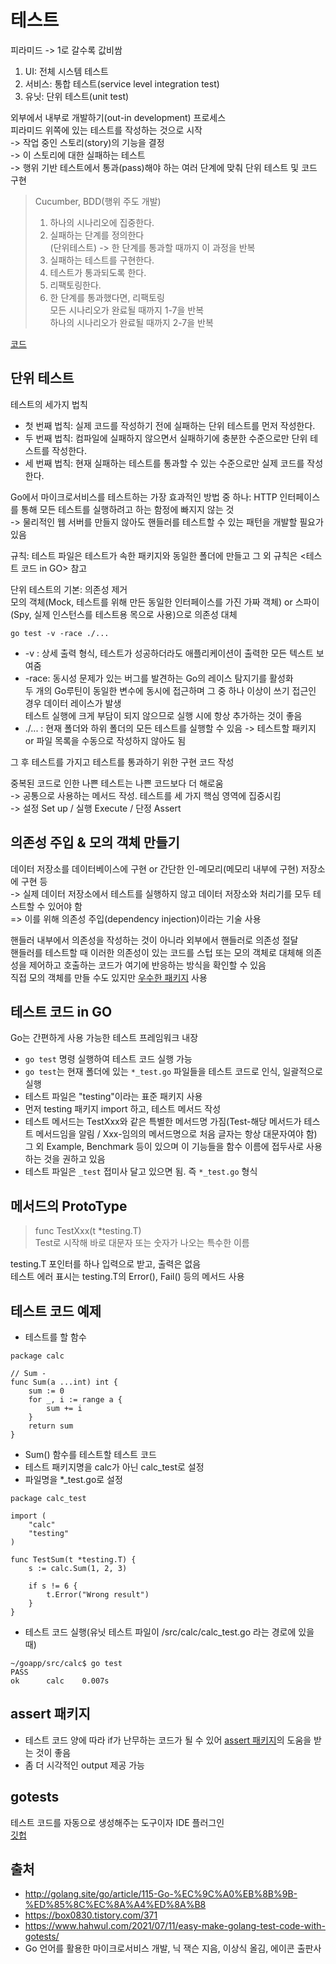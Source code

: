 # 테스트  
피라미드 -> 1로 갈수록 값비쌈
1. UI: 전체 시스템 테스트  
2. 서비스: 통합 테스트(service level integration test)  
3. 유닛: 단위 테스트(unit test)  

외부에서 내부로 개발하기(out-in development) 프로세스  
피라미드 위쪽에 있는 테스트를 작성하는 것으로 시작  
-> 작업 중인 스토리(story)의 기능을 결정  
-> 이 스토리에 대한 실패하는 테스트  
-> 행위 기반 테스트에서 통과(pass)해야 하는 여러 단계에 맞춰 단위 테스트 및 코드 구현  

> Cucumber, BDD(행위 주도 개발)  
> 1. 하나의 시나리오에 집중한다.
> 2. 실패하는 단계를 정의한다  
> (단위테스트) -> 한 단계를 통과할 때까지 이 과정을 반복  
> 3. 실패하는 테스트를 구현한다.
> 4. 테스트가 통과되도록 한다.
> 5. 리팩토링한다.  
> 6. 한 단계를 통과했다면, 리팩토링  
> 모든 시나리오가 완료될 때까지 1-7을 반복  
> 하나의 시나리오가 완료될 때까지 2-7을 반복  

[코드](https://github.com/building-microservices-with-go/chapter4)  

## 단위 테스트  
테스트의 세가지 법칙  
* 첫 번째 법칙: 실제 코드를 작성하기 전에 실패하는 단위 테스트를 먼저 작성한다.  
* 두 번째 법칙: 컴파일에 실패하지 않으면서 실패하기에 충분한 수준으로만 단위 테스트를 작성한다.  
* 세 번째 법칙: 현재 실패하는 테스트를 통과할 수 있는 수준으로만 실제 코드를 작성한다.  

Go에서 마이크로서비스를 테스트하는 가장 효과적인 방법 중 하나: HTTP 인터페이스를 통해 모든 테스트를 실행하려고 하는 함정에 빠지지 않는 것  
-> 물리적인 웹 서버를 만들지 않아도 핸들러를 테스트할 수 있는 패턴을 개발할 필요가 있음  

규칙: 테스트 파일은 테스트가 속한 패키지와 동일한 폴더에 만들고 그 외 규칙은 <테스트 코드 in GO> 참고   

단위 테스트의 기본: 의존성 제거  
모의 객체(Mock, 테스트를 위해 만든 동일한 인터페이스를 가진 가짜 객체) or 스파이(Spy, 실제 인스턴스를 테스트용 목으로 사용)으로 의존성 대체  

```go test -v -race ./...```  
* -v : 상세 출력 형식, 테스트가 성공하더라도 애플리케이션이 출력한 모든 텍스트 보여줌
* -race: 동시성 문제가 있는 버그를 발견하는 Go의 레이스 탐지기를 활성화  
두 개의 Go루틴이 동일한 변수에 동시에 접근하며 그 중 하나 이상이 쓰기 접근인 경우 데이터 레이스가 발생  
테스트 실행에 크게 부담이 되지 않으므로 실행 시에 항상 추가하는 것이 좋음  
* ./... : 현재 폴더와 하위 폴더의 모든 테스트를 실행할 수 있음 -> 테스트할 패키지 or 파일 목록을 수동으로 작성하지 않아도 됨  

그 후 테스트를 가지고 테스트를 통과하기 위한 구현 코드 작성  

중복된 코드로 인한 나쁜 테스트는 나쁜 코드보다 더 해로움  
-> 공통으로 사용하는 메서드 작성. 테스트를 세 가지 핵심 영역에 집중시킴  
-> 설정 Set up / 실행 Execute / 단정 Assert  

## 의존성 주입 & 모의 객체 만들기  
데이터 저장소를 데이터베이스에 구현 or 간단한 인-메모리(메모리 내부에 구현) 저장소에 구현 등  
-> 실제 데이터 저장소에서 테스트를 실행하지 않고 데이터 저장소와 처리기를 모두 테스트할 수 있어야 함  
=> 이를 위해 의존성 주입(dependency injection)이라는 기술 사용  

핸들러 내부에서 의존성을 작성하는 것이 아니라 외부에서 핸들러로 의존성 절달  
핸들러를 테스트할 때 이러한 의존성이 있는 코드를 스텁 또는 모의 객체로 대체해 의존성을 제어하고 호출하는 코드가 여기에 반응하는 방식을 확인할 수 있음  
직접 모의 객체를 만들 수도 있지만 [우수한 패키지](https://github.com/stretchr/testify) 사용  


## 테스트 코드 in GO  
Go는 간편하게 사용 가능한 테스트 프레임워크 내장  

* ```go test``` 명령 실행하여 테스트 코드 실행 가능  
* ```go test```는 현재 폴더에 있는 ```*_test.go``` 파일들을 테스트 코드로 인식, 일괄적으로 실행  
* 테스트 파일은 "testing"이라는 표준 패키지 사용  
* 먼저 testing 패키지 import 하고, 테스트 메서드 작성  
* 테스트 메서드는 TestXxx와 같은 특별한 메서드명 가짐(Test-해당 메서드가 테스트 메서드임을 알림 / Xxx-임의의 메서드명으로 처음 글자는 항상 대문자여야 함)  
그 외 Example, Benchmark 등이 있으며 이 기능들을 함수 이름에 접두사로 사용하는 것을 권하고 있음  
* 테스트 파일은 ```_test``` 접미사 달고 있으면 됨. 즉 ```*_test.go``` 형식  

## 메서드의 ProtoType  
> func TestXxx(t *testing.T)  
> Test로 시작해 바로 대문자 또는 숫자가 나오는 특수한 이름  

testing.T 포인터를 하나 입력으로 받고, 출력은 없음  
테스트 에러 표시는 testing.T의 Error(), Fail() 등의 메서드 사용  

## 테스트 코드 예제  
* 테스트를 할 함수  
```
package calc
 
// Sum -
func Sum(a ...int) int {
    sum := 0
    for _, i := range a {
        sum += i
    }
    return sum
}
```  

* Sum() 함수를 테스트할 테스트 코드  
* 테스트 패키지명을 calc가 아닌 calc_test로 설정  
* 파일명을 *_test.go로 설정  
```
package calc_test
 
import (
    "calc"
    "testing"
)
 
func TestSum(t *testing.T) {
    s := calc.Sum(1, 2, 3)
 
    if s != 6 {
        t.Error("Wrong result")
    }
}
``` 

* 테스트 코드 실행(유닛 테스트 파일이 /src/calc/calc_test.go 라는 경로에 있을 때)  
```
~/goapp/src/calc$ go test
PASS
ok      calc    0.007s
```  

## assert 패키지  
* 테스트 코드 양에 따라 if가 난무하는 코드가 될 수 있어 [assert 패키지](https://github.com/stretchr/testify)의 도움을 받는 것이 좋음  
* 좀 더 시각적인 output 제공 가능  

## gotests  
테스트 코드를 자동으로 생성해주는 도구이자 IDE 플러그인  
[깃헙](https://github.com/cweill/gotests)  



## 출처  
* http://golang.site/go/article/115-Go-%EC%9C%A0%EB%8B%9B-%ED%85%8C%EC%8A%A4%ED%8A%B8  
* https://box0830.tistory.com/371  
* https://www.hahwul.com/2021/07/11/easy-make-golang-test-code-with-gotests/
* Go 언어를 활용한 마이크로서비스 개발, 닉 잭슨 지음, 이상식 올김, 에이콘 출판사  


